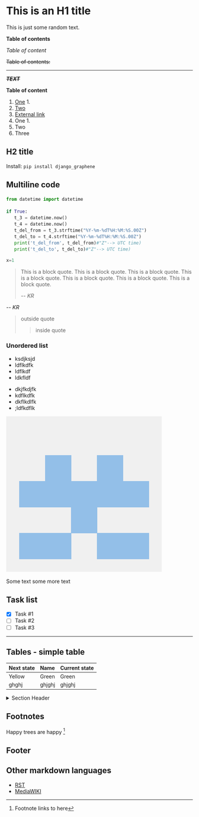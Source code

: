 # This is an H1 title

This is just some random text.

**Table of contents**

*Table of content*

~~Table of contents:~~

---

~~***TEXT***~~

**Table of content**
1. [One](#multiline-code)
   1. 
1. [Two](#this-is-an-h1-title)
1. [External link](https://github.tools.sap/I570553)
1. One
   1. 
1. Two
6. Three

## H2 title

Install: `pip install django_graphene`

## Multiline code

```py
from datetime import datetime

if True:
   t_3 = datetime.now()
   t_4 = datetime.now()
   t_del_from = t_3.strftime("%Y-%m-%dT%H:%M:%S.00Z")
   t_del_to = t_4.strftime("%Y-%m-%dT%H:%M:%S.00Z")
   print('t_del_from', t_del_from)#"Z"--> UTC time)
   print('t_del_to', t_del_to)#"Z"--> UTC time)
```

```py
x=1
```

> This is a block quote.
> This is a block quote.
> This is a block quote.
> This is a block quote.
> This is a block quote.
> This is a block quote.
> This is a block quote.
> 
> -- <cite> KR </cite>

-- *KR*

>outside quote
>>inside quote

### Unordered list
- ksdjksjd
- ldflkdfk
- ldflkdf
- ldkfldf

* dkjfkdjfk
* kdflkdfk
* dkflkdlfk
* ;ldfkdflk

[![this is image](./77648.png)](#this-is-an-h1-title)

Some text
some more text

## Task list
- [x] Task #1
- [ ] Task #2
- [ ] Task #3

---

## Tables - simple table

| Next state | Name   | Current state |
|:-----------|:-------|:--------------|
| Yellow     | Green  | Green         |
| ghghj      | ghjghj | ghjghj        |

<details>
   <summary>Section Header</summary>
   
   Section body text.

   - ksldkls
   - lkdsflkldk
   
</details>

## Footnotes

Happy trees are happy [^1]

## Footer
[^1]: Footnote links to here

## Other markdown languages
- [RST](https://www.sphinx-doc.org/en/master/usage/restructuredtext/basics.html)
- [MediaWIKI](https://www.mediawiki.org/wiki/MediaWiki)